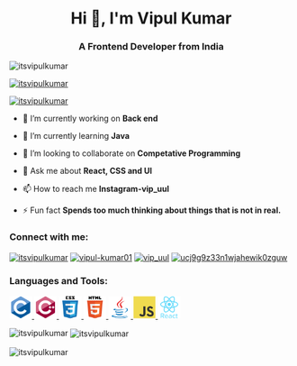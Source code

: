 <h1 align="center">Hi 👋, I'm Vipul Kumar</h1>
<h3 align="center">A Frontend Developer from India</h3>

<p align="left"> <img src="https://komarev.com/ghpvc/?username=itsvipulkumar&label=Profile%20views&color=0e75b6&style=flat" alt="itsvipulkumar" /> </p>

<p align="left"> <a href="https://github.com/ryo-ma/github-profile-trophy"><img src="https://github-profile-trophy.vercel.app/?username=itsvipulkumar" alt="itsvipulkumar" /></a> </p>

<p align="left"> <a href="https://twitter.com/itsvipulkumar" target="blank"><img src="https://img.shields.io/twitter/follow/itsvipulkumar?logo=twitter&style=for-the-badge" alt="itsvipulkumar" /></a> </p>

- 🔭 I’m currently working on **Back end**

- 🌱 I’m currently learning **Java**

- 👯 I’m looking to collaborate on **Competative Programming**

- 💬 Ask me about **React, CSS and UI**

- 📫 How to reach me **Instagram-vip_uul**

- ⚡ Fun fact **Spends too much thinking about things that is not in real.**

<h3 align="left">Connect with me:</h3>
<p align="left">
<a href="https://twitter.com/itsvipulkumar" target="blank"><img align="center" src="https://raw.githubusercontent.com/rahuldkjain/github-profile-readme-generator/master/src/images/icons/Social/twitter.svg" alt="itsvipulkumar" height="30" width="40" /></a>
<a href="https://linkedin.com/in/vipul-kumar01" target="blank"><img align="center" src="https://raw.githubusercontent.com/rahuldkjain/github-profile-readme-generator/master/src/images/icons/Social/linked-in-alt.svg" alt="vipul-kumar01" height="30" width="40" /></a>
<a href="https://instagram.com/vip_uul" target="blank"><img align="center" src="https://raw.githubusercontent.com/rahuldkjain/github-profile-readme-generator/master/src/images/icons/Social/instagram.svg" alt="vip_uul" height="30" width="40" /></a>
<a href="https://www.youtube.com/c/ucj9g9z33n1wjahewik0zguw" target="blank"><img align="center" src="https://raw.githubusercontent.com/rahuldkjain/github-profile-readme-generator/master/src/images/icons/Social/youtube.svg" alt="ucj9g9z33n1wjahewik0zguw" height="30" width="40" /></a>
</p>

<h3 align="left">Languages and Tools:</h3>
<p align="left"> <a href="https://www.cprogramming.com/" target="_blank" rel="noreferrer"> <img src="https://raw.githubusercontent.com/devicons/devicon/master/icons/c/c-original.svg" alt="c" width="40" height="40"/> </a> <a href="https://www.w3schools.com/cpp/" target="_blank" rel="noreferrer"> <img src="https://raw.githubusercontent.com/devicons/devicon/master/icons/cplusplus/cplusplus-original.svg" alt="cplusplus" width="40" height="40"/> </a> <a href="https://www.w3schools.com/css/" target="_blank" rel="noreferrer"> <img src="https://raw.githubusercontent.com/devicons/devicon/master/icons/css3/css3-original-wordmark.svg" alt="css3" width="40" height="40"/> </a> <a href="https://www.w3.org/html/" target="_blank" rel="noreferrer"> <img src="https://raw.githubusercontent.com/devicons/devicon/master/icons/html5/html5-original-wordmark.svg" alt="html5" width="40" height="40"/> </a> <a href="https://www.java.com" target="_blank" rel="noreferrer"> <img src="https://raw.githubusercontent.com/devicons/devicon/master/icons/java/java-original.svg" alt="java" width="40" height="40"/> </a> <a href="https://developer.mozilla.org/en-US/docs/Web/JavaScript" target="_blank" rel="noreferrer"> <img src="https://raw.githubusercontent.com/devicons/devicon/master/icons/javascript/javascript-original.svg" alt="javascript" width="40" height="40"/> </a> <a href="https://reactjs.org/" target="_blank" rel="noreferrer"> <img src="https://raw.githubusercontent.com/devicons/devicon/master/icons/react/react-original-wordmark.svg" alt="react" width="40" height="40"/> </a> </p>

<p><img align="left" src="https://github-readme-stats.vercel.app/api/top-langs?username=itsvipulkumar&show_icons=true&locale=en&layout=compact" alt="itsvipulkumar" /></p>

<p>&nbsp;<img align="center" src="https://github-readme-stats.vercel.app/api?username=itsvipulkumar&show_icons=true&locale=en" alt="itsvipulkumar" /></p>

<p><img align="center" src="https://github-readme-streak-stats.herokuapp.com/?user=itsvipulkumar&" alt="itsvipulkumar" /></p>
